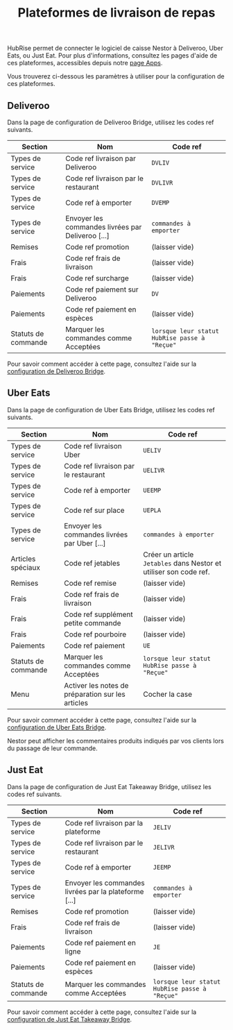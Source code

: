 ﻿---
title: Plateformes de livraison de repas
position: 5
layout: documentation
meta:
  title: Plateformes de livraison de repas | Nestor | HubRise
  description: HubRise permet de connecter le logiciel de caisse Nestor à Deliveroo, Uber Eats, ou Just Eat. Paramètres à utiliser pour configurer la connexion de ces plateformes.
---

HubRise permet de connecter le logiciel de caisse Nestor à Deliveroo, Uber Eats, ou Just Eat. Pour plus d'informations, consultez les pages d'aide de ces plateformes, accessibles depuis notre [page Apps](/apps).

Vous trouverez ci-dessous les paramètres à utiliser pour la configuration de ces plateformes.

## Deliveroo

Dans la page de configuration de Deliveroo Bridge, utilisez les codes ref suivants.

| Section             | Nom                                               | Code ref                                      |
| ------------------- | ------------------------------------------------- | --------------------------------------------- |
| Types de service    | Code ref livraison par Deliveroo                  | `DVLIV`                                       |
| Types de service    | Code ref livraison par le restaurant              | `DVLIVR`                                      |
| Types de service    | Code ref à emporter                               | `DVEMP`                                       |
| Types de service    | Envoyer les commandes livrées par Deliveroo [...] | `commandes à emporter`                        |
| Remises             | Code ref promotion                                | (laisser vide)                                |
| Frais               | Code ref frais de livraison                       | (laisser vide)                                |
| Frais               | Code ref surcharge                                | (laisser vide)                                |
| Paiements           | Code ref paiement sur Deliveroo                   | `DV`                                          |
| Paiements           | Code ref paiement en espèces                      | (laisser vide)                                |
| Statuts de commande | Marquer les commandes comme Acceptées             | `lorsque leur statut HubRise passe à "Reçue"` |

Pour savoir comment accéder à cette page, consultez l'aide sur la [configuration de Deliveroo Bridge](/apps/deliveroo/configuration).

## Uber Eats

Dans la page de configuration de Uber Eats Bridge, utilisez les codes ref suivants.

| Section             | Nom                                               | Code ref                                                          |
| ------------------- | ------------------------------------------------- | ----------------------------------------------------------------- |
| Types de service    | Code ref livraison Uber                           | `UELIV`                                                           |
| Types de service    | Code ref livraison par le restaurant              | `UELIVR`                                                          |
| Types de service    | Code ref à emporter                               | `UEEMP`                                                           |
| Types de service    | Code ref sur place                                | `UEPLA`                                                           |
| Types de service    | Envoyer les commandes livrées par Uber [...]      | `commandes à emporter`                                            |
| Articles spéciaux   | Code ref jetables                                 | Créer un article `Jetables` dans Nestor et utiliser son code ref. |
| Remises             | Code ref remise                                   | (laisser vide)                                                    |
| Frais               | Code ref frais de livraison                       | (laisser vide)                                                    |
| Frais               | Code ref supplément petite commande               | (laisser vide)                                                    |
| Frais               | Code ref pourboire                                | (laisser vide)                                                    |
| Paiements           | Code ref paiement                                 | `UE`                                                              |
| Statuts de commande | Marquer les commandes comme Acceptées             | `lorsque leur statut HubRise passe à "Reçue"`                     |
| Menu                | Activer les notes de préparation sur les articles | Cocher la case                                                    |

Pour savoir comment accéder à cette page, consultez l'aide sur la [configuration de Uber Eats Bridge](/apps/uber-eats/configuration).

Nestor peut afficher les commentaires produits indiqués par vos clients lors du passage de leur commande.

## Just Eat

Dans la page de configuration de Just Eat Takeaway Bridge, utilisez les codes ref suivants.

| Section             | Nom                                                   | Code ref                                      |
| ------------------- | ----------------------------------------------------- | --------------------------------------------- |
| Types de service    | Code ref livraison par la plateforme                  | `JELIV`                                       |
| Types de service    | Code ref livraison par le restaurant                  | `JELIVR`                                      |
| Types de service    | Code ref à emporter                                   | `JEEMP`                                       |
| Types de service    | Envoyer les commandes livrées par la plateforme [...] | `commandes à emporter`                        |
| Remises             | Code ref promotion                                    | (laisser vide)                                |
| Frais               | Code ref frais de livraison                           | (laisser vide)                                |
| Paiements           | Code ref paiement en ligne                            | `JE`                                          |
| Paiements           | Code ref paiement en espèces                          | (laisser vide)                                |
| Statuts de commande | Marquer les commandes comme Acceptées                 | `lorsque leur statut HubRise passe à "Reçue"` |

Pour savoir comment accéder à cette page, consultez l'aide sur la [configuration de Just Eat Takeaway Bridge](/apps/just-eat-takeaway/configuration).
